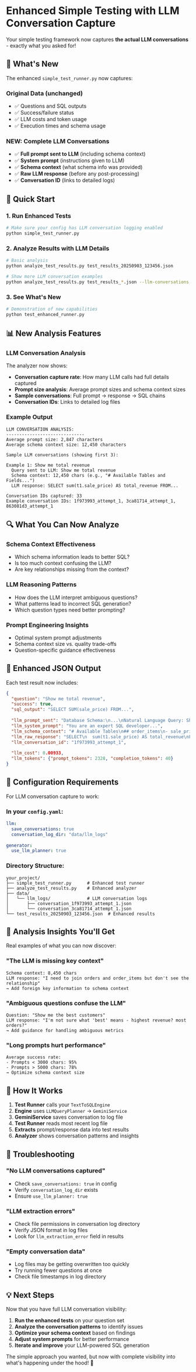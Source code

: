 # Enhanced Simple Testing with LLM Conversation Capture

Your simple testing framework now captures **the actual LLM conversations** - exactly what you asked for!

## 🎯 What's New

The enhanced `simple_test_runner.py` now captures:

### Original Data (unchanged)
- ✅ Questions and SQL outputs
- ✅ Success/failure status  
- ✅ LLM costs and token usage
- ✅ Execution times and schema usage

### NEW: Complete LLM Conversations
- ✅ **Full prompt sent to LLM** (including schema context)
- ✅ **System prompt** (instructions given to LLM)
- ✅ **Schema context** (what schema info was provided)
- ✅ **Raw LLM response** (before any post-processing)
- ✅ **Conversation ID** (links to detailed logs)

## 🚀 Quick Start

### 1. Run Enhanced Tests
```bash
# Make sure your config has LLM conversation logging enabled
python simple_test_runner.py
```

### 2. Analyze Results with LLM Details
```bash
# Basic analysis
python analyze_test_results.py test_results_20250903_123456.json

# Show more LLM conversation examples
python analyze_test_results.py test_results_*.json --llm-conversations 5
```

### 3. See What's New
```bash
# Demonstration of new capabilities
python test_enhanced_runner.py
```

## 📊 New Analysis Features

### LLM Conversation Analysis
The analyzer now shows:
- **Conversation capture rate**: How many LLM calls had full details captured
- **Prompt size analysis**: Average prompt sizes and schema context sizes
- **Sample conversations**: Full prompt → response → SQL chains
- **Conversation IDs**: Links to detailed log files

### Example Output
```
LLM CONVERSATION ANALYSIS:
------------------------------
Average prompt size: 2,847 characters
Average schema context size: 12,450 characters

Sample LLM conversations (showing first 3):

Example 1: Show me total revenue
  Query sent to LLM: Show me total revenue
  Schema context: 12,450 chars (e.g., "# Available Tables and Fields...")
  LLM response: SELECT sum(t1.sale_price) AS total_revenue FROM...

Conversation IDs captured: 33
Example conversation IDs: 1f973993_attempt_1, 3ca81714_attempt_1, 863081d3_attempt_1
```

## 🔍 What You Can Now Analyze

### Schema Context Effectiveness
- Which schema information leads to better SQL?
- Is too much context confusing the LLM?
- Are key relationships missing from the context?

### LLM Reasoning Patterns
- How does the LLM interpret ambiguous questions?
- What patterns lead to incorrect SQL generation?
- Which question types need better prompting?

### Prompt Engineering Insights
- Optimal system prompt adjustments
- Schema context size vs. quality trade-offs
- Question-specific guidance effectiveness

## 📁 Enhanced JSON Output

Each test result now includes:
```json
{
  "question": "Show me total revenue",
  "success": true,
  "sql_output": "SELECT SUM(sale_price) FROM...",
  
  "llm_prompt_sent": "Database Schema:\n...\nNatural Language Query: Show me total revenue",
  "llm_system_prompt": "You are an expert SQL developer...",
  "llm_schema_context": "# Available Tables\n## order_items\n- sale_price...",
  "llm_raw_response": "SELECT\n  sum(t1.sale_price) AS total_revenue\nFROM...",
  "llm_conversation_id": "1f973993_attempt_1",
  
  "llm_cost": 0.00933,
  "llm_tokens": {"prompt_tokens": 2328, "completion_tokens": 40}
}
```

## 🔧 Configuration Requirements

For LLM conversation capture to work:

### In your `config.yaml`:
```yaml
llm:
  save_conversations: true
  conversation_log_dir: "data/llm_logs"
  
generator:
  use_llm_planner: true
```

### Directory Structure:
```
your_project/
├── simple_test_runner.py      # Enhanced test runner
├── analyze_test_results.py    # Enhanced analyzer  
├── data/
│   └── llm_logs/              # LLM conversation logs
│       ├── conversation_1f973993_attempt_1.json
│       └── conversation_3ca81714_attempt_1.json
└── test_results_20250903_123456.json  # Enhanced results
```

## 🧠 Analysis Insights You'll Get

Real examples of what you can now discover:

### "The LLM is missing key context"
```
Schema context: 8,450 chars
LLM response: "I need to join orders and order_items but don't see the relationship"
→ Add foreign key information to schema context
```

### "Ambiguous questions confuse the LLM"
```
Question: "Show me the best customers"
LLM response: "I'm not sure what 'best' means - highest revenue? most orders?"
→ Add guidance for handling ambiguous metrics
```

### "Long prompts hurt performance"
```
Average success rate:
- Prompts < 3000 chars: 95%
- Prompts > 5000 chars: 78%
→ Optimize schema context size
```

## 🔄 How It Works

1. **Test Runner** calls your `TextToSQLEngine`
2. **Engine** uses `LLMQueryPlanner` → `GeminiService`
3. **GeminiService** saves conversation to log file
4. **Test Runner** reads most recent log file
5. **Extracts** prompt/response data into test results
6. **Analyzer** shows conversation patterns and insights

## 🚨 Troubleshooting

### "No LLM conversations captured"
- Check `save_conversations: true` in config
- Verify `conversation_log_dir` exists
- Ensure `use_llm_planner: true`

### "LLM extraction errors"
- Check file permissions in conversation log directory
- Verify JSON format in log files
- Look for `llm_extraction_error` field in results

### "Empty conversation data"
- Log files may be getting overwritten too quickly
- Try running fewer questions at once
- Check file timestamps in log directory

## 💡 Next Steps

Now that you have full LLM conversation visibility:

1. **Run the enhanced tests** on your question set
2. **Analyze the conversation patterns** to identify issues
3. **Optimize your schema context** based on findings
4. **Adjust system prompts** for better performance
5. **Iterate and improve** your LLM-powered SQL generation

The simple approach you wanted, but now with complete visibility into what's happening under the hood! 🎉